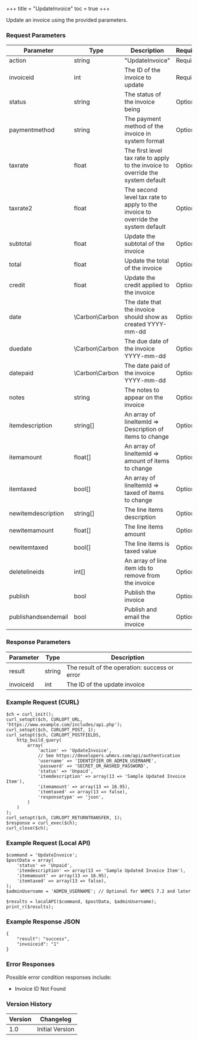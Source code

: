 +++
title = "UpdateInvoice"
toc = true
+++

Update an invoice using the provided parameters.

### Request Parameters

| Parameter | Type | Description | Required |
| --------- | ---- | ----------- | -------- |
| action | string | "UpdateInvoice" | Required |
| invoiceid | int | The ID of the invoice to update | Required |
| status | string | The status of the invoice being | Optional |
| paymentmethod | string | The payment method of the invoice in system format | Optional |
| taxrate | float | The first level tax rate to apply to the invoice to override the system default | Optional |
| taxrate2 | float | The second level tax rate to apply to the invoice to override the system default | Optional |
| subtotal | float | Update the subtotal of the invoice | Optional |
| total | float | Update the total of the invoice | Optional |
| credit | float | Update the credit applied to the invoice | Optional |
| date | \Carbon\Carbon | The date that the invoice should show as created YYYY-mm-dd | Optional |
| duedate | \Carbon\Carbon | The due date of the invoice YYYY-mm-dd | Optional |
| datepaid | \Carbon\Carbon | The date paid of the invoice YYYY-mm-dd | Optional |
| notes | string | The notes to appear on the invoice | Optional |
| itemdescription | string[] | An array of lineItemId => Description of items to change | Optional |
| itemamount | float[] | An array of lineItemId => amount of items to change | Optional |
| itemtaxed | bool[] | An array of lineItemId => taxed of items to change | Optional |
| newitemdescription | string[] | The line items description | Optional |
| newitemamount | float[] | The line items amount | Optional |
| newitemtaxed | bool[] | The line items is taxed value | Optional |
| deletelineids | int[] | An array of line item ids to remove from the invoice | Optional |
| publish | bool | Publish the invoice | Optional |
| publishandsendemail | bool | Publish and email the invoice | Optional |

### Response Parameters

| Parameter | Type | Description |
| --------- | ---- | ----------- |
| result | string | The result of the operation: success or error |
| invoiceid | int | The ID of the update invoice |


### Example Request (CURL)

```
$ch = curl_init();
curl_setopt($ch, CURLOPT_URL, 'https://www.example.com/includes/api.php');
curl_setopt($ch, CURLOPT_POST, 1);
curl_setopt($ch, CURLOPT_POSTFIELDS,
    http_build_query(
        array(
            'action' => 'UpdateInvoice',
            // See https://developers.whmcs.com/api/authentication
            'username' => 'IDENTIFIER_OR_ADMIN_USERNAME',
            'password' => 'SECRET_OR_HASHED_PASSWORD',
            'status' => 'Unpaid',
            'itemdescription' => array(13 => 'Sample Updated Invoice Item'),
            'itemamount' => array(13 => 16.95),
            'itemtaxed' => array(13 => false),
            'responsetype' => 'json',
        )
    )
);
curl_setopt($ch, CURLOPT_RETURNTRANSFER, 1);
$response = curl_exec($ch);
curl_close($ch);
```


### Example Request (Local API)

```
$command = 'UpdateInvoice';
$postData = array(
    'status' => 'Unpaid',
    'itemdescription' => array(13 => 'Sample Updated Invoice Item'),
    'itemamount' => array(13 => 16.95),
    'itemtaxed' => array(13 => false),
);
$adminUsername = 'ADMIN_USERNAME'; // Optional for WHMCS 7.2 and later

$results = localAPI($command, $postData, $adminUsername);
print_r($results);
```


### Example Response JSON

```
{
    "result": "success",
    "invoiceid": "1"
}
```


### Error Responses

Possible error condition responses include:

* Invoice ID Not Found


### Version History

| Version | Changelog |
| ------- | --------- |
| 1.0 | Initial Version |
